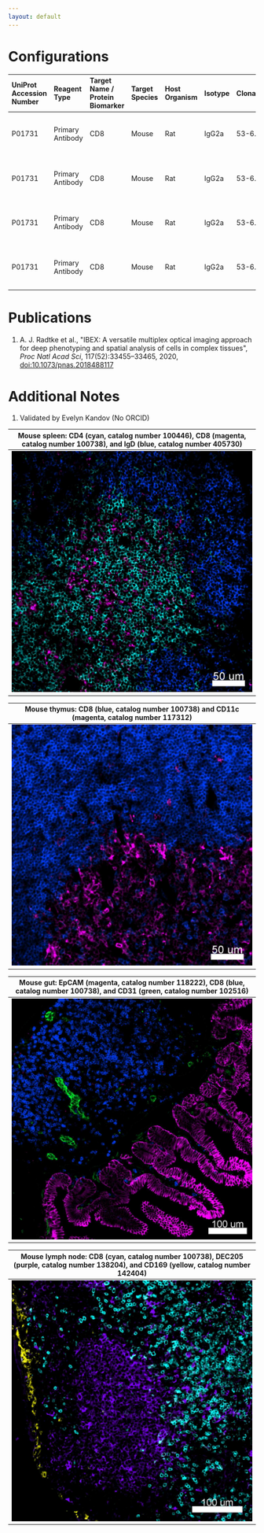 ```yaml
---
layout: default
---
```


# Configurations

| UniProt Accession Number   | Reagent Type     | Target Name / Protein Biomarker   | Target Species   | Host Organism   | Isotype   | Clonality   | Vendor    |   Catalog Number | Conjugate   | RRID        | Availability   | Method        | Tissue Preservation               | Target Tissue   | Tissue State   | Detergent         | Antigen Retrieval Conditions   | Dye Inactivation Conditions      | Recommend   | Agree                                    | Disagree   | Contributor         | Notes       |
|:---------------------------|:-----------------|:----------------------------------|:-----------------|:----------------|:----------|:------------|:----------|-----------------:|:------------|:------------|:---------------|:--------------|:----------------------------------|:----------------|:---------------|:------------------|:-------------------------------|:---------------------------------|:------------|:-----------------------------------------|:-----------|:--------------------|:------------|
| P01731                     | Primary Antibody | CD8                               | Mouse            | Rat             | IgG2a     | 53-6.7      | BioLegend |           100738 | BV421       | AB_11204079 | Stock          | IBEX2D Manual | 1:4 Cytofix/Cytoperm Fixed Frozen | Spleen          | NA             | 0.3% Triton-X-100 | NA                             | 1 mg/ml LiBH4 15 minutes + light | Yes         | [0000-0003-4379-8967](https://orcid.org/0000-0003-4379-8967) [[1](#publications)] | NA         | [0000-0003-4379-8967](https://orcid.org/0000-0003-4379-8967) | [1](#notes) |
| P01731                     | Primary Antibody | CD8                               | Mouse            | Rat             | IgG2a     | 53-6.7      | BioLegend |           100738 | BV421       | AB_11204079 | Stock          | IBEX2D Manual | 1:4 Cytofix/Cytoperm Fixed Frozen | Thymus          | NA             | 0.3% Triton-X-100 | NA                             | 1 mg/ml LiBH4 15 minutes + light | Yes         | [0000-0003-4379-8967](https://orcid.org/0000-0003-4379-8967) [[1](#publications)] | NA         | [0000-0003-4379-8967](https://orcid.org/0000-0003-4379-8967) |             |
| P01731                     | Primary Antibody | CD8                               | Mouse            | Rat             | IgG2a     | 53-6.7      | BioLegend |           100738 | BV421       | AB_11204079 | Stock          | IBEX2D Manual | 1:4 Cytofix/Cytoperm Fixed Frozen | Small Intestine | NA             | 0.3% Triton-X-100 | NA                             | 1 mg/ml LiBH4 15 minutes + light | Yes         | [0000-0003-4379-8967](https://orcid.org/0000-0003-4379-8967) [[1](#publications)] | NA         | [0000-0003-4379-8967](https://orcid.org/0000-0003-4379-8967) | [1](#notes) |
| P01731                     | Primary Antibody | CD8                               | Mouse            | Rat             | IgG2a     | 53-6.7      | BioLegend |           100738 | BV421       | AB_11204079 | Stock          | IBEX2D Manual | 1:4 Cytofix/Cytoperm Fixed Frozen | Lymph Node      | NA             | 0.3% Triton-X-100 | NA                             | 1 mg/ml LiBH4 15 minutes + light | Yes         | [0000-0003-4379-8967](https://orcid.org/0000-0003-4379-8967) [[1](#publications)] | NA         | [0000-0003-4379-8967](https://orcid.org/0000-0003-4379-8967) |             |

# Publications

<a name="publications"></a>
1. A. J. Radtke et al., "IBEX: A versatile multiplex optical imaging approach for deep phenotyping and spatial analysis of cells in complex tissues", *Proc Natl Acad Sci*, 117(52):33455–33465, 2020, [doi:10.1073/pnas.2018488117](https://doi.org/10.1073/pnas.2018488117)


# Additional Notes

<a name="notes"></a>
1. Validated by Evelyn Kandov (No ORCID)

| Mouse spleen: CD4 (cyan, catalog number 100446), CD8 (magenta, catalog number 100738), and IgD (blue, catalog number 405730) |
|:-------:|
| ![](../CD4_AF594/Mouse_Spleen_CD4_CD8_IgD.jpg) |

| Mouse thymus: CD8 (blue, catalog number 100738) and CD11c (magenta, catalog number 117312) |
|:-------:|
| ![](Mouse_Thymus_CD8_CD11c.jpg) |

| Mouse gut: EpCAM (magenta, catalog number 118222), CD8 (blue, catalog number 100738), and CD31 (green, catalog number 102516) |
|:-------:|
| ![](../EpCAM_AF594/Mouse_Gut_EpCAM_CD8_CD31.jpg) |

| Mouse lymph node: CD8 (cyan, catalog number 100738), DEC205 (purple, catalog number 138204), and CD169 (yellow, catalog number 142404) |
|:-------:|
| ![](Mouse_Lymph_Node_CD8_DEC205_CD169.jpg) |
